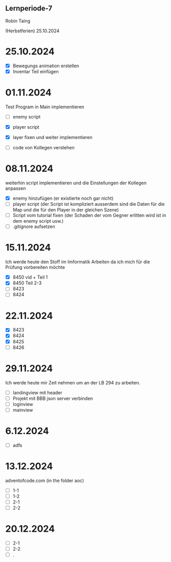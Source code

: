 ## Lernperiode-7

Robin Taing

(Herbstferien) 25.10.2024


# 25.10.2024
- [X] Bewegungs animation erstellen
- [X] Inventar Teil einfügen

# 01.11.2024
Test Program in Main implementieren
- [ ] enemy script
- [x] player script
- [x] layer fixen und weiter implementieren
- [ ] code von Kollegen verstehen



# 08.11.2024
weiterhin script implementieren und die Einstellungen der Kollegen anpassen
- [x] enemy hinzufügen (er existierte noch gar nicht)
- [ ] player script (der Script ist kompliziert ausserdem sind die Daten für die Map und die für den Player in der gleichen Szene)
- [ ] Script vom tutorial fixen (der Schaden der vom Gegner erlitten wird ist in dem enemy script usw.)
- [ ] .gitignore aufsetzen

# 15.11.2024
Ich werde heute den Stoff im Imformatik Arbeiten da ich mich für die Prüfung vorbereiten möchte
- [x] 8450 vid + Teil 1
- [x] 8450 Teil 2-3
- [ ] 8423
- [ ] 8424

# 22.11.2024

- [x] 8423
- [x] 8424
- [x] 8425
- [ ] 8426

# 29.11.2024
Ich werde heute mir Zeit nehmen um an der LB 294 zu arbeiten. 
- [ ] landingview mit header
- [ ] Projekt mit BBB json server verbinden
- [ ] loginview
- [ ] mainview

# 6.12.2024
- [ ] adfs

# 13.12.2024
adventofcode.com (in the folder aoc)
- [ ] 1-1
- [ ] 1-2
- [ ] 2-1
- [ ] 2-2

# 20.12.2024
- [ ] 2-1
- [ ] 2-2
- [ ] .
